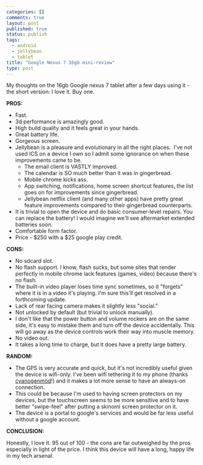```yaml
--- 
categories: []
comments: true
layout: post
published: true
status: publish
tags: 
  - android
  - jellybean
  - tablet
title: "Google Nexus 7 16gb mini-review"
type: post
---
```

My thoughts on the 16gb Google nexus 7 tablet after a few days using it - the short version: I love it. Buy one.

<strong>PROS:</strong>
<ul>
<li>Fast.</li>
	<li>3d performance is amazingly good.</li>
	<li>High build quality and it feels great in your hands.</li>
	<li>Great battery life.</li>
	<li>Gorgeous screen.</li>
	<li>Jellybean is a pleasure and evolutionary in all the right places.  I've not used ICS on a device I own so I admit some ignorance on when these improvements came to be.
<ul>
<li>The email client is VASTLY improved.</li>
	<li>The calendar is SO much better than it was in gingerbread.</li>
	<li>Mobile chrome kicks ass.</li>
	<li>App switching, notifications, home screen shortcut features, the list goes on for improvements since gingerbread.</li>
	<li>Jellybean netflix client (and many other apps) have pretty great feature improvements compared to their gingerbread counterparts.</li>
</ul>
</li>
	<li>It is trivial to open the device and do basic consumer-level repairs. You can replace the battery! I would imagine we'll see aftermarket extended batteries soon.</li>
	<li>Comfortable form factor.</li>
	<li>Price - $250 with a $25 google play credit.</li>
</ul>
<strong>CONS:</strong>
<ul>
<li>No sdcard slot.</li>
	<li>No flash support. I know, flash sucks, but some sites that render perfectly in mobile chrome lack features (games, video) because there's no flash.</li>
	<li>The built-in video player loses time sync sometimes, so it "forgets" where it is in a video it's playing. I'm sure this'll get resolved in a forthcoming update.</li>
	<li>Lack of rear facing camera makes it slightly less "social."</li>
	<li>Not unlocked by default (but trivial to unlock manually).</li>
	<li>I don't like that the power button and volume rockers are on the same side, it's easy to mistake them and turn off the device accidentally. This will go away as the device controls work their way into muscle memory.</li>
	<li>No video out.</li>
	<li>It takes a long time to charge, but it does have a pretty large battery.</li>
</ul>
<strong>RANDOM:</strong>
<ul>
<li>The GPS is very accurate and quick, but it's not incredibly useful given the device is wifi-only. I've been wifi tethering it to my phone (thanks <a href="http://cyanogenmod.com">cyanogenmod</a>!) and it makes a lot more sense to have an always-on connection.</li>
	<li>This could be because I'm used to having screen protectors on my devices, but the touchscreen seems to be more sensitive and to have better "swipe-feel" after putting a skinomi screen protector on it.</li>
	<li>The device is a portal to google's services and would be far less useful without a google account.</li>
</ul>
<strong>CONCLUSION:</strong>

Honestly, I love it. 95 out of 100 - the cons are far outweighed by the pros especially in light of the price. I think this device will have a long, happy life in my tech arsenal.
